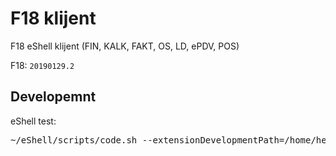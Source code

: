 # F18 klijent

F18 eShell klijent (FIN, KALK, FAKT, OS, LD, ePDV, POS)

F18: `20190129.2`


## Developemnt

eShell test:

<pre>
~/eShell/scripts/code.sh --extensionDevelopmentPath=/home/hernad/vscode-f18
</pre>